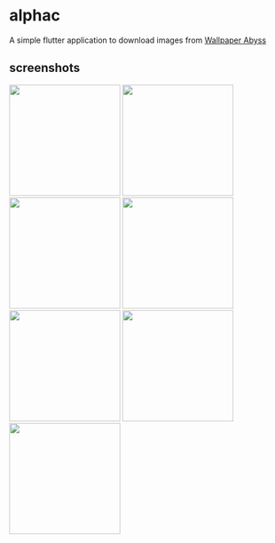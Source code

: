# alphac

A simple flutter application to download images from [Wallpaper Abyss](https://wall.alphacoders.com/)


## screenshots

<!-- ![Screenshot_20220516-233747](https://user-images.githubusercontent.com/59035839/168679975-3f84cd90-1f30-4b60-8e49-f2b3daf4d8d1.png) -->
<!-- ![Screenshot_20220516-233144](https://user-images.githubusercontent.com/59035839/168680044-0308e54b-9754-4431-946d-feb5dda478a1.png) -->
<!-- ![Screenshot_20220516-233222](https://user-images.githubusercontent.com/59035839/168680119-ff0c568f-92fa-4773-bb00-1749e97274f1.png) -->
<!-- ![Screenshot_20220516-233229](https://user-images.githubusercontent.com/59035839/168680165-8a419f2e-9e42-47e9-b881-5212b39d3dc0.png) -->
<!-- ![Screenshot_20220516-233303](https://user-images.githubusercontent.com/59035839/168680206-49617610-3759-4c19-8623-06ae16598c6f.png) -->
<!-- ![Screenshot_20220516-233541](https://user-images.githubusercontent.com/59035839/168680264-2186c8ca-3a24-4adb-8870-f21f5d92bc64.png) -->
<!-- ![Screenshot_20220516-233636](https://user-images.githubusercontent.com/59035839/168680296-59d44e5d-8047-471b-b003-81e231d6c1a4.png) -->

<div class="raw">
<img src="https://user-images.githubusercontent.com/59035839/168679975-3f84cd90-1f30-4b60-8e49-f2b3daf4d8d1.png" width="200">
<img src="https://user-images.githubusercontent.com/59035839/168680044-0308e54b-9754-4431-946d-feb5dda478a1.png" width="200">
<img src="https://user-images.githubusercontent.com/59035839/168680119-ff0c568f-92fa-4773-bb00-1749e97274f1.png" width="200">
<img src="https://user-images.githubusercontent.com/59035839/168680165-8a419f2e-9e42-47e9-b881-5212b39d3dc0.png" width="200">
<img src="https://user-images.githubusercontent.com/59035839/168680206-49617610-3759-4c19-8623-06ae16598c6f.png" width="200">
<img src="https://user-images.githubusercontent.com/59035839/168681513-49388b2c-5384-4b35-8869-4491d82dcec5.png" width="200">
<img src="https://user-images.githubusercontent.com/59035839/168680296-59d44e5d-8047-471b-b003-81e231d6c1a4.png" width="200">
</div>

